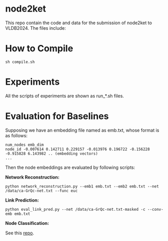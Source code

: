 # node2ket

This repo contain the code and data for the submission of node2ket to VLDB2024. The files include:


# How to Compile

```
sh compile.sh
```

# Experiments

All the scripts of experiments are shown as run_*.sh files.

# Evaluation for Baselines

Supposing we have an embedding file named as emb.txt, whose format is as follows:
```
num_nodes emb_dim
node_id -0.007614 0.142711 0.229157 -0.013976 0.196722 -0.156228 -0.915828 6.143982 .. (embedding vectors)
...
```
Then the node embeddings are evaluated by following scripts:

**Network Reconstruction:**

```
python network_reconstruction.py --emb1 emb.txt --emb2 emb.txt --net /data/ca-GrQc-net.txt --func euc
```

**Link Prediction:**
```
python eval_link_pred.py --net /data/ca-GrQc-net.txt-masked -c --conv-emb emb.txt
```

**Node Classification:**

See this [repo](https://github.com/ShawXh/Evaluate-Embedding).